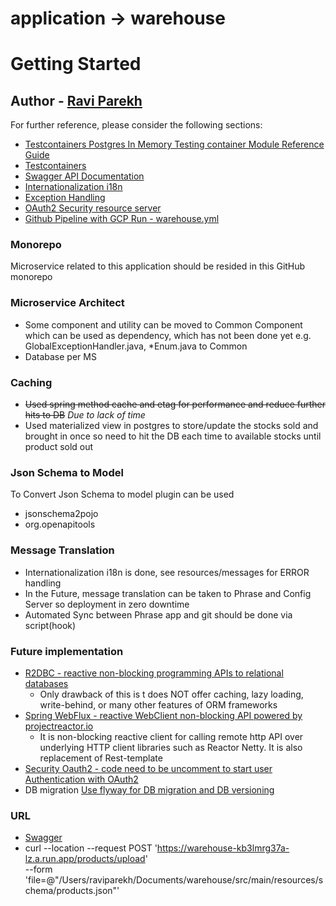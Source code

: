 # application -> warehouse
# Getting Started

## Author - [Ravi Parekh](https://stackoverflow.com/users/410439/ravi-parekh)

For further reference, please consider the following sections:
* [Testcontainers Postgres In Memory Testing container Module Reference Guide](https://www.testcontainers.org/modules/databases/postgres/)
* [Testcontainers](https://www.testcontainers.org/)
* [Swagger API Documentation](https://warehouse-kb3lmrg37a-lz.a.run.app/swagger-ui/#/product-controller)
* [Internationalization i18n](https://docs.spring.io/spring-boot/docs/current/reference/html/features.html#features.internationalization)
* [Exception Handling](https://docs.spring.io/spring-boot/docs/current/reference/html/features.html#features.developing-web-applications.spring-mvc.error-handling)
* [OAuth2 Security resource server](https://docs.spring.io/spring-boot/docs/current/reference/html/features.html#features.security.oauth2)
* [Github Pipeline with GCP Run - warehouse.yml](https://github.com/ingka-group-digital/myhouse/)

### Monorepo
Microservice related to this application should be resided in this GitHub monorepo

### Microservice Architect
- Some component and utility can be moved to Common Component which can be used as dependency, which has not been done yet e.g. GlobalExceptionHandler.java, *Enum.java to Common
- Database per MS

### Caching
- ~~Used spring method cache and etag for performance and reduce further hits to DB~~ _Due to lack of time_
- Used materialized view in postgres to store/update the stocks sold and brought in once so need to hit the DB each time to
 available stocks until product sold out

### Json Schema to Model
To Convert Json Schema to model plugin can be used
- jsonschema2pojo
- org.openapitools

### Message Translation
- Internationalization i18n is done, see resources/messages for ERROR handling
- In the Future, message translation can be taken to Phrase and Config Server so deployment in zero downtime
- Automated Sync between Phrase app and git should be done via script(hook)

### Future implementation
- [R2DBC - reactive non-blocking programming APIs to relational databases]()
  - Only drawback of this is t does NOT offer caching, lazy loading, write-behind, or many other features of ORM frameworks
- [Spring WebFlux - reactive WebClient non-blocking API powered by projectreactor.io](https://projectreactor.io/)
  - It is non-blocking reactive client for calling remote http API over underlying HTTP client libraries such as Reactor Netty. It is also replacement of Rest-template
- [Security Oauth2 - code need to be uncomment to start user Authentication  with OAuth2](src/main/java/com/mywarehouse/configuration/SecurityConfig.java)
- DB migration [Use flyway for DB migration and DB versioning](https://flywaydb.org/documentation/usage/plugins/springboot.html)

### URL 

- [Swagger](https://warehouse-kb3lmrg37a-lz.a.run.app/swagger-ui/) 
- curl --location --request POST 'https://warehouse-kb3lmrg37a-lz.a.run.app/products/upload' \
--form 'file=@"/Users/raviparekh/Documents/warehouse/src/main/resources/schema/products.json"'
